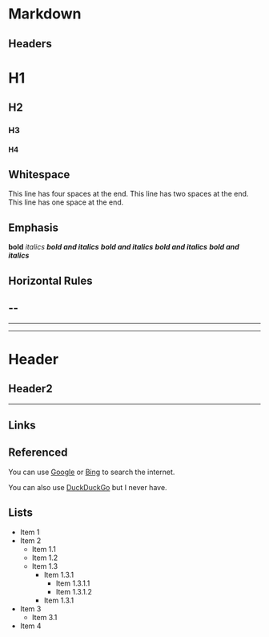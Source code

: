 # Markdown #

## Headers ##

# H1 #
## H2 ##
### H3 ###
#### H4 ####

## Whitespace ##

This line has four spaces at the end.
This line has two spaces at the end.  
This line has one space at the end.

## Emphasis ##

**bold**
_italics_
**_bold and italics_**
**_bold and italics_**
**_bold and italics_**
**_bold and italics_**

## Horizontal Rules ##

--
---
---
---
Header
======
Header2
-------
---

## Links ##

## Referenced ##

You can use [Google][] or [Bing][] to search the internet.

[Google]: http://google.com
[Bing]:   http://bing.com

You can also use [DuckDuckGo][] but I never have.

[DuckDuckGo]: https://duckduckgo.com/

## Lists ##

- Item 1
- Item 2
    + Item 1.1
    + Item 1.2
    + Item 1.3
        * Item 1.3.1
            - Item 1.3.1.1
            - Item 1.3.1.2
        * Item 1.3.1
- Item 3
    + Item 3.1
- Item 4
